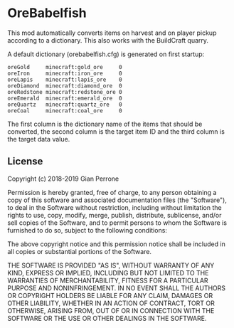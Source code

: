 # OreBabelfish

This mod automatically converts items on harvest and on player pickup according to a dictionary. This also works with the BuildCraft quarry.

A default dictionary (orebabelfish.cfg) is generated on first startup:
```
oreGold     minecraft:gold_ore     0
oreIron     minecraft:iron_ore     0
oreLapis    minecraft:lapis_ore    0
oreDiamond  minecraft:diamond_ore  0
oreRedstone minecraft:redstone_ore 0
oreEmerald  minecraft:emerald_ore  0
oreQuartz   minecraft:quartz_ore   0
oreCoal     minecraft:coal_ore     0
```
The first column is the dictionary name of the items that should be converted, the second column is the target item ID and the third column is the target data value.

## License

Copyright (c) 2018-2019 Gian Perrone

Permission is hereby granted, free of charge, to any person obtaining a copy
of this software and associated documentation files (the "Software"), to deal
in the Software without restriction, including without limitation the rights
to use, copy, modify, merge, publish, distribute, sublicense, and/or sell
copies of the Software, and to permit persons to whom the Software is
furnished to do so, subject to the following conditions:

The above copyright notice and this permission notice shall be included in all
copies or substantial portions of the Software.

THE SOFTWARE IS PROVIDED "AS IS", WITHOUT WARRANTY OF ANY KIND, EXPRESS OR
IMPLIED, INCLUDING BUT NOT LIMITED TO THE WARRANTIES OF MERCHANTABILITY,
FITNESS FOR A PARTICULAR PURPOSE AND NONINFRINGEMENT. IN NO EVENT SHALL THE
AUTHORS OR COPYRIGHT HOLDERS BE LIABLE FOR ANY CLAIM, DAMAGES OR OTHER
LIABILITY, WHETHER IN AN ACTION OF CONTRACT, TORT OR OTHERWISE, ARISING FROM,
OUT OF OR IN CONNECTION WITH THE SOFTWARE OR THE USE OR OTHER DEALINGS IN THE
SOFTWARE.
